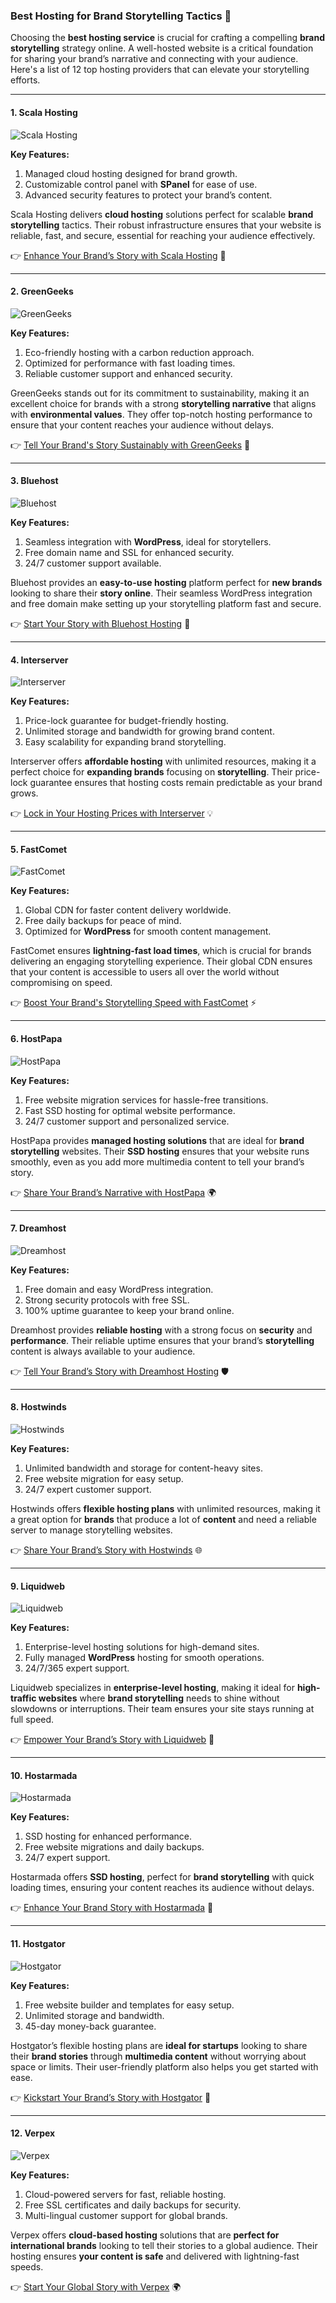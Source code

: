 ### Best Hosting for Brand Storytelling Tactics 🌟

Choosing the **best hosting service** is crucial for crafting a compelling **brand storytelling** strategy online. A well-hosted website is a critical foundation for sharing your brand’s narrative and connecting with your audience. Here's a list of 12 top hosting providers that can elevate your storytelling efforts.

---

#### 1. Scala Hosting 
![Scala Hosting](https://i.imgur.com/uJ5JIK3.png "Scala Web Hosting")

**Key Features:**
1. Managed cloud hosting designed for brand growth.
2. Customizable control panel with **SPanel** for ease of use.
3. Advanced security features to protect your brand’s content.

Scala Hosting delivers **cloud hosting** solutions perfect for scalable **brand storytelling** tactics. Their robust infrastructure ensures that your website is reliable, fast, and secure, essential for reaching your audience effectively.

👉 [Enhance Your Brand’s Story with Scala Hosting](https://snipitx.com/scala-jy) 🚀

---

#### 2. GreenGeeks 
![GreenGeeks](https://i.imgur.com/eEwuntu.jpg "GreenGeeks Hosting")

**Key Features:**
1. Eco-friendly hosting with a carbon reduction approach.
2. Optimized for performance with fast loading times.
3. Reliable customer support and enhanced security.

GreenGeeks stands out for its commitment to sustainability, making it an excellent choice for brands with a strong **storytelling narrative** that aligns with **environmental values**. They offer top-notch hosting performance to ensure that your content reaches your audience without delays.

👉 [Tell Your Brand's Story Sustainably with GreenGeeks](https://snipitx.com/greengeeks-jy) 🌱

---

#### 3. Bluehost
![Bluehost](https://i.imgur.com/PasFF9E.jpeg "Bluehost Hosting")

**Key Features:**
1. Seamless integration with **WordPress**, ideal for storytellers.
2. Free domain name and SSL for enhanced security.
3. 24/7 customer support available.

Bluehost provides an **easy-to-use hosting** platform perfect for **new brands** looking to share their **story online**. Their seamless WordPress integration and free domain make setting up your storytelling platform fast and secure.

👉 [Start Your Story with Bluehost Hosting](https://snipitx.com/bluehost-jy) 📝

---

#### 4. Interserver 
![Interserver](https://i.imgur.com/OM5dOEW.jpeg "Interserver Hosting")

**Key Features:**
1. Price-lock guarantee for budget-friendly hosting.
2. Unlimited storage and bandwidth for growing brand content.
3. Easy scalability for expanding brand storytelling.

Interserver offers **affordable hosting** with unlimited resources, making it a perfect choice for **expanding brands** focusing on **storytelling**. Their price-lock guarantee ensures that hosting costs remain predictable as your brand grows.

👉 [Lock in Your Hosting Prices with Interserver](https://snipitx.com/interserver-jy) 💡

---

#### 5. FastComet 
![FastComet](https://i.imgur.com/7qgXuWp.png "FastComet Hosting")

**Key Features:**
1. Global CDN for faster content delivery worldwide.
2. Free daily backups for peace of mind.
3. Optimized for **WordPress** for smooth content management.

FastComet ensures **lightning-fast load times**, which is crucial for brands delivering an engaging storytelling experience. Their global CDN ensures that your content is accessible to users all over the world without compromising on speed.

👉 [Boost Your Brand's Storytelling Speed with FastComet](https://snipitx.com/fastcomet-jy) ⚡

---

#### 6. HostPapa 
![HostPapa](https://i.imgur.com/ouDTkvl.jpeg "HostPapa Hosting")

**Key Features:**
1. Free website migration services for hassle-free transitions.
2. Fast SSD hosting for optimal website performance.
3. 24/7 customer support and personalized service.

HostPapa provides **managed hosting solutions** that are ideal for **brand storytelling** websites. Their **SSD hosting** ensures that your website runs smoothly, even as you add more multimedia content to tell your brand’s story.

👉 [Share Your Brand’s Narrative with HostPapa](https://snipitx.com/hostpapa-jy) 🌍

---

#### 7. Dreamhost
![Dreamhost](https://i.imgur.com/rXIg8ip.jpeg "Dreamhost Hosting")

**Key Features:**
1. Free domain and easy WordPress integration.
2. Strong security protocols with free SSL.
3. 100% uptime guarantee to keep your brand online.

Dreamhost provides **reliable hosting** with a strong focus on **security** and **performance**. Their reliable uptime ensures that your brand’s **storytelling** content is always available to your audience.

👉 [Tell Your Brand’s Story with Dreamhost Hosting](https://snipitx.com/dreamhost-jy) 🛡️

---

#### 8. Hostwinds 
![Hostwinds](https://i.imgur.com/53aSNXx.jpeg "Hostwinds Hosting")

**Key Features:**
1. Unlimited bandwidth and storage for content-heavy sites.
2. Free website migration for easy setup.
3. 24/7 expert customer support.

Hostwinds offers **flexible hosting plans** with unlimited resources, making it a great option for **brands** that produce a lot of **content** and need a reliable server to manage storytelling websites.

👉 [Share Your Brand’s Story with Hostwinds](https://snipitx.com/hostwinds-jy) 🌐

---

#### 9. Liquidweb
![Liquidweb](https://i.imgur.com/4IvT9SC.jpeg "Liquidweb Hosting")

**Key Features:**
1. Enterprise-level hosting solutions for high-demand sites.
2. Fully managed **WordPress** hosting for smooth operations.
3. 24/7/365 expert support.

Liquidweb specializes in **enterprise-level hosting**, making it ideal for **high-traffic websites** where **brand storytelling** needs to shine without slowdowns or interruptions. Their team ensures your site stays running at full speed.

👉 [Empower Your Brand’s Story with Liquidweb](https://snipitx.com/liquidweb-jy) 💼

---

#### 10. Hostarmada 
![Hostarmada](https://i.imgur.com/KFbdf3o.jpeg "Hostarmada Hosting")

**Key Features:**
1. SSD hosting for enhanced performance.
2. Free website migrations and daily backups.
3. 24/7 expert support.

Hostarmada offers **SSD hosting**, perfect for **brand storytelling** with quick loading times, ensuring your content reaches its audience without delays.

👉 [Enhance Your Brand Story with Hostarmada](https://snipitx.com/hostarmada-jy) 🔧

---

#### 11. Hostgator
![Hostgator](https://i.imgur.com/BcVkH57.jpeg "Hostgator Hosting")

**Key Features:**
1. Free website builder and templates for easy setup.
2. Unlimited storage and bandwidth.
3. 45-day money-back guarantee.

Hostgator’s flexible hosting plans are **ideal for startups** looking to share their **brand stories** through **multimedia content** without worrying about space or limits. Their user-friendly platform also helps you get started with ease.

👉 [Kickstart Your Brand’s Story with Hostgator](https://snipitx.com/hostgator-jy) 🚀

---

#### 12. Verpex
![Verpex](https://i.imgur.com/6x5LhiS.jpeg "Verpex Hosting")

**Key Features:**
1. Cloud-powered servers for fast, reliable hosting.
2. Free SSL certificates and daily backups for security.
3. Multi-lingual customer support for global brands.

Verpex offers **cloud-based hosting** solutions that are **perfect for international brands** looking to tell their stories to a global audience. Their hosting ensures **your content is safe** and delivered with lightning-fast speeds.

👉 [Start Your Global Story with Verpex](https://snipitx.com/verpex-jy) 🌍

